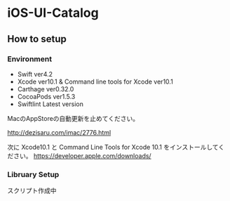 # iOS-UI-Catalog

## How to setup

### Environment

- Swift ver4.2
- Xcode ver10.1 & Command line tools for Xcode ver10.1 
- Carthage ver0.32.0
- CocoaPods ver1.5.3
- Swiftlint Latest version

MacのAppStoreの自動更新を止めてください。

http://dezisaru.com/imac/2776.html

次に Xcode10.1 と Command Line Tools for Xcode 10.1 をインストールしてください。
https://developer.apple.com/downloads/

### Libruary Setup

スクリプト作成中
